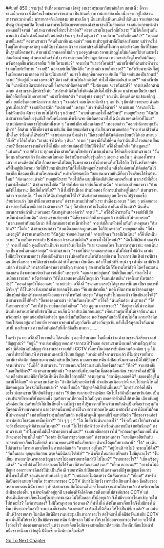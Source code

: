 ##บทที่ 850 : รวมรุ่น!
วันที่สองมกราคม เช้าตรู่
งานรวมรุ่นมหาวิทยาลัยสื่อฯ
สถานที่ : อี้จวง ชานเมืองหลวง
นี่คือบ้านใหม่ของต่งซานซาน เป็นบ้านเดี่ยวทาวน์เฮาส์สองชั้น เนื่องจากอยู่ใกล้สวนสาธารณะแห่งหนึ่ง บรรยากาศจึงเงียบสงบ บนทางเล็ก ๆ นั้นแทบไม่เห็นคนเดินไปเดินมา
จางเย่กดออดประตู
ประตูพอเปิด ใบหน้างดงามจนไม่ต้องบรรยายของต่งซานซานก็โผล่ออกมา
จางเย่มองการแต่งตัวของเธอก็วิจารณ์ "หน้าหนาวยังจะใส่กระโปรงอีก?"
ต่งซานซานในชุดเซ็กซี่หัวเราะ "ไม่ได้เลี้ยงรุ่นกันนานแล้ว ฉันก็แต่งเนื้อแต่งตัวหน่อยสิ เข้ามา ๆ ข้างในอุ่นกว่า"
จางเย่ถาม "มากันกี่คนแล้ว?"
"ขาดแต่นายนี่แหละ" ต่งซานซานว่า "คนอื่นมากันหมดแล้ว"
พอผ่านประตูเข้ามาก็เป็นห้องรับแขก แม้ว่าจะไม่ใหญ่โตเท่าคฤหาสน์หรู แต่ก็นับว่าไม่เลวแล้ว ทาวน์เฮาส์เช่นนี้มีพื้นที่ไม่มาก แต่อย่างน้อย พื้นที่ใช้สอยพื้นฐานก็มีครบครัน ด้านหน้ามีสวนดอกไม้เล็ก ๆ มองดูถนัดตา รอจนเข้าฤดูใบไม้ผลิดอกไม้บานสะพรั่ง ย่อมต้องน่าชมดู
ผ่านทางเดินเข้าไป เงาร่างหลายคนก็ปรากฏแก่สายตา พวกเขากำลังดูโทรทัศน์กันอยู่
หวังเฮ่อลุกขึ้นพร้อมรอยยิ้ม "เฮ้ย ใครมาน่ะ?"
จางเย่ยิ้ม "นายว่าใครล่ะ!"
หม่าซวี่เฟยที่ด้านข้างหัวเราะร่า ตบโซฟาทักทาย "จางเย่!"
พอจางเย่เห็นก็ยินดียิ่ง "เหล่าหม่า นายก็มาเรอะ?"
"หลังเรียนจบฉันก็อยู่ในเมืองหลวงมาตลอด ทำไมจะไม่มาเล่า!" หม่าซวี่เฟยลุกขึ้นกอดจางเย่หมับ "ไม่เจอกันสองปีแล้วนะ!"
จางเย่ "ยังอยู่เมืองหลวงเหรอนี่? คิดว่ากลับบ้านไปแล้วซะอีก! ทำไมไม่ติดต่อกันบ้างเลย?"
หม่าซวี่เฟยยิ้ม "นายดังระเบิดระเบ้อขนาดนี้ ใครจะกล้าติดต่อนาย!"
"ไม่ต้องเลย จะว่าฉันล่ะสิ?" จางเย่เหลือกตามองบน
ต่งซานซานชี้หม่าซวี่เฟย "เหล่าหม่านี่ฉันก็เพิ่งติดต่อได้เมื่อไม่กี่วันนี้เอง หาตัวยากเป็นบ้า เบอร์มือถือก็เปลี่ยนไปหลายรอบ"
หม่าซวี่เฟยแก้ตัว "งานยุ่งน่า งานยุ่ง"
ขณะนั้น มีคนเดินตามเข้ามาอีกผู้หนึ่ง ยกมือขึ้นต่อยหน้าอกจางเย่เบา ๆ "จางเอ้อร์ ตอนนี้นายดังจริง ๆ นะ วัน ๆ มีแต่ข่าวขายนาย ฉันล่ะดูจนเบื่อแล้ว!"
จางเย่หัวเราะคิก "เหล่าเหอ!"
เหอขุย "เอ้า จำฉันได้ด้วย?"
จางเย่แหย่ "ถ้านายยังไม่โผล่หัวมาอีก ฉันจะจำนายไม่ได้จริง ๆ แล้วนะ!"
"นายนั่นแหละไม่โผล่หัวมา!" เหอขุยหัวเราะ "ฉันกับต่งซานซานจัดเลี้ยงรุ่นกันไปครั้งหนึ่งตอนเพิ่งเรียนจบ ดันติดต่อนายไม่ได้ มีแต่นายคนเดียวที่ไม่มา"
จางเย่ต่อยหน้าอกเขาไปหมัดหนึ่งเบา ๆ "นายยังถึกเหมือนเดิมนะ!"
เหอขุยกล่าว "ออกกำลังกายทุกวันนี่หว่า"
อีกด้าน อวี๋อิ่งอี๋ตรงเข้ามาเช่นกัน มือเสยผมทัดข้างหู ส่งเสียงหวานหยดย้อย "จางเย่ เดาสิว่าฉันเป็นใคร จำชื่อฉันได้รึเปล่า?"
จางเย่มองเธอ ยิ้มแล้วว่า "ชื่อเธอน่ะให้ฉันตีลังกาเขียนยังได้เลย สหายอวี๋อิ่งอี๋"
อวี๋อิ่งอี๋หรี่ตา "เอาล่ะ จำได้จริง ๆ สินะ"
จางเย่ "รุ่นเรามีกันไม่กี่คน คิดว่าฉันเป็นโรคสมองเสื่อมเรอะ? ชื่อของสาวงามฉันจำได้ไม่ลืม อย่าว่าแต่สองปี ยี่สิบปีก็จำได้"
อวี๋อิ่งอี๋พอใจยิ่ง "ช่างพูดนะ!"
"แน่นอน" จางเย่หัวเราะ
ทุกคนนั่งลงด้วยกันบนโซฟายาวในห้องนั่งเล่น
ได้ยินเสียงต่งซานซานว่า "วันนี้คนมากันครบแล้ว มีแค่หกคนนี้แหละ ถือว่าเป็นงานเลี้ยงรุ่นเล็ก ๆ เถอะนะ คนอื่น ๆ ฉันลองโทรหาแล้ว บางคนติดต่อไม่ได้ อีกหลายคนไม่ได้อยู่ในนครหลวง ยังมีบางคนที่มาไม่ได้อีก ไว้วันหลังค่อยนัดครั้งใหญ่กันอีกรอบ วันนี้ที่เรียกมากินข้าวกันก็ไม่ได้มีเหตุอะไรอย่างอื่น หนึ่งก็แค่อยากให้ติดต่อกันไว้ สองคือเพื่อฉลองขึ้นบ้านใหม่ของฉัน"
หม่าซวี่เฟยตบมือ "ขอแสดงความยินดีที่ดาวโรงเรียนได้ขึ้นบ้านใหม่"
"ต้องฉลองแล้วล่ะ" เหอขุยหัวเราะ "ต่อไปเรื่องแบบนี้ต้องมีกันอีกหลายครั้งแน่ พวกเรามีที่เลี้ยงรุ่นแห่งใหม่แล้ว"
ต่งซานซานไม่ขัด "ได้ ต่อไปอยากเจอกันก็มาบ้านฉัน"
จางเย่มองซ้ายมองขวา "บ้านหลังนี้ไม่เลวนะ ซื้อเมื่อไหร่เนี่ย?"
"เพิ่งไม่กี่วันนี่เอง บ้านมือสอง หิ้วกระเป๋าเข้าอยู่ได้เลย" ต่งซานซานกล่าว
จางเย่เหน็บ "ไหนว่าให้ฉันช่วยดูบ้านให้ไง? ฉันยังรอสายเธออยู่เลย ใครจะไปรู้ว่าเธอซื้อเรียบร้อยแล้ว ไม่แฟร์นี่สหายซานซาน"
ต่งซานซานเบ้ปากหัวเราะ ชำเลืองมองเขา "น้อย ๆ หน่อยเถอะน่า หลายวันนี้นายมีเวลาว่างด้วยเรอะ? วัน ๆ ก็ด่ากับชาวบ้านในเน็ต ด่ากันมากี่วันแล้ว? ฉันเห็นสถานการณ์แล้วก็นะ เอาเถอะ ฉันมาดูบ้านเองดีกว่า"
จางเย่ "..."
อวี๋อิ่งอี๋หัวเราะลั่น "จางเย่ยังนิสัยเหม็นเน่าเหมือนเดิม"
ต่งซานซานส่ายหน้า "นิสัยเขาเน่าลึกถึงกระดูกแล้ว ชาตินี้แก้ไม่หายหรอก"
"พวกเธออย่าทับถมฉันน่า ยังไม่ถามเลยว่าบ้านนี่เท่าไหร่" จางเย่เปลี่ยนหัวข้อในทันที
เหอขุยเดา "สิบล้าน?"
"ไม่ถึง" ต่งซานซานกล่าว "ชานเมืองออกจะถูกหน่อย ไม่กี่ล้านหรอก"
เหยขุยแลบลิ้น "ก็ยังแพงอยู่ดี"
ต่งซานซานหัวเราะ "ฉันกู้น่ะ จ่ายแค่เงินดาวน์"
จางเย่อิจฉา "เธอมีเงินนี่นะ"
อวี๋อิ่งอี๋เหน็บจางเย่ "นายเป็นดาราระดับ B ยังบอกว่าซานซานมีเงิน? นายจงใจใช่ไหมน่ะ?"
"ฉันไม่มีเงินเท่าเธอจริง ๆ" จางเย่โบกมือ พูดเป็นจริงเป็นจัง
หม่าซวี่เฟยไม่เชื่อ "นายจะหลอกใคร ในบรรดารุ่นเราน่ะ ตอนนี้น่าจะเป็นนายนั่นแหละรวยสุด"
ต่งซานซานว่า "จางเย่ไม่น่าจะหลอกหรอก แต่ไม่ใช่เขาไม่มีเงิน เขาน่ะไม่มีกะใจจะหามากกว่า ตั้งแต่เปิดตัวมา เขาไม่เคยรับงานโชว์ตัวเลยสักงาน ในวงการบันเทิงน่าจะมีเขาคนเดียวนี่แหละ รายได้เขาน่าจะมีแค่ค่าทำโฆษณา เงินเดือน แล้วก็โบนัสพิธีกรเน่า ๆ เท่านั้น เขามีเงินสิแปลก ส่วนฉัน? ทางสถานีนครหลวงทำสัญญาหลวม ๆ สองสามวันฉันก็รับงานโชว์ตัวที ได้ครั้งละแสนสองแสน ถึงจะพอมาจ่ายเงินดาวน์เนี่ย"
เหอขุยว่า "ตอนจางเย่อยู่มหา' ลัยก็เป็นแบบนี้ ทำอะไรไม่เหมือนชาวบ้าน"
หวังเฮ่อกล่าว "ยังไงเธอสองคนก็ดังใหญ่แล้ว ‘จีนบนปลายลิ้น’ เรตติ้งเท่าไหร่แล้วล่ะ?"
"ตอนล่าสุดยังไม่ออกเลย" จางเย่กล่าว
อวี๋อิ่งอี๋ "ขนาดพวกเรายังได้ดูรายการนี้เลย เป็นรายการที่ดีจริง ๆ"
ทีวีในห้องรับแขกกำลังฉายตอนรีรันของ "จีนบนปลายลิ้น" พอดี เป็นการฉายซ้ำตอนล่าสุด เสียงทุ้มต่ำมีเสน่ห์ของจางเย่ดังออกมาจากโทรทัศน์
เหอขุย "ฉันดูจนหิวไปหมดแล้ว เที่ยงกินอะไรดี?"
ต่งซานซานชี้ไปที่ครัว "ซื้อของสดมาแล้ว ทำกินกันเองไหม?"
อวี๋อิ่งอี๋ "ฉันเห็นด้วย ฉันทำเอง"
"ได้ งั้นพวกเราช่วย"
"อย่าให้วุ่นวายขึ้นกว่าเดิมก็พอ"
"เฮ้ย ดูถูกพวกเราเรอะ?"
"ที่อยู่ตรงนี้นี่น่าจะมีแต่ฉันกับเหล่าหม่าที่ทำกับข้าวเป็นนะ คนอื่นนี่ ขอประเมินก่อนเถอะ"
เพื่อนร่วมรุ่นที่ไม่ได้เจอกันนานมาพร้อมหน้า ทุกคนย่อมยินดีอย่างยิ่ง พูดเก่งขึ้นกันเป็นกอง พอเริ่มคุยกันแล้วก็ไม่จบไม่สิ้น ความจริงนึกย้อนไปตอนอยู่มหาวิทยาลัย พวกเขาเจอหน้ากันทุกวันเรียนด้วยกันทุกวัน กลับไม่ได้พูดอะไรกันมากเท่านี้ พอเรียนจบ ความสัมพันธ์กลับยิ่งใกล้ชิดขึ้นมามาก
……


ในครัววุ่นวาย
อวี่อิงอี๋โวยวายลั่น ไล่คนอื่น ๆ ออกไปจนหมด
ในเมื่อนั่งว่าง ต่งซานซานจึงเรียกจางเย่ "สัญญาล่ะ?"
"อยู่นี่" จางเย่เอาสัญญาออกมาจากกระเป๋าให้เธอ
ต่งซานซานนั่งลงพลิกอ่านสัญญาทีละหน้า นี่คือต้นฉบับสัญญาจ้างงานของจางเย่กับ CCTV เนื้อหาในเอกสารซับซ้อนจนต้องค่อย ๆ ดู
ใช้เวลาไปราวยี่สิบนาที
ต่งซานซานเคาะนิ้วไปบนสัญญา "เอาล่ะ เข้าใจภาพรวมแล้ว ก็ไม่ต่างจากที่ทางสถานีเราคิดนัก สัญญาของนายค่อนข้างเป็นอิสระ มาออกรายการคืนส่งปีสถานีนครหลวงได้ไม่มีปัญหา"
จางเย่หัวเราะ "งั้นก็ดี"
ต่งซานซาน "เราสองคนจะได้ร่วมงานกันอีกครั้งแล้วนะ"
"หือ?" จางเย่สงสัย "เธอเป็นพิธีกร?"
ต่งซานซานพยักหน้า "ทางสถานีเพิ่งบอกฉันเมื่อสองเดือนก่อน รายการคืนส่งปีปีนี้ จะเหลือตำแหน่งพิธีกรให้ฉันที่หนึ่ง ถือเป็นโอกาสที่ดี"
จางเย่อุทาน "สถานีดูแลเธอดีนี่? เธอเองก็อยู่ในสถานีได้ดีเลย"
ต่งซานซานเชิดหน้า "ถ้าเกิดนิสัยนายดีกว่านี้ ล่วงเกินคนน้อยกว่านี้ นายไปสถานีไหนก็มีแต่คนดูแล ใครจะไม่ชื่นชมนาย?"
จางเย่โบกมือ "ปัญหาคือนิสัยฉันนี่แหละ"
ไม่ทราบว่าคิดไปถึงอะไร ต่งซานซานก็นึกยินดีขึ้นวูบ กล่าว "นิสัยนายความจริงน่ะดีนะ ฉันไปโชว์ตัวเมื่อหลายวันก่อน เป็นงานประจำปีของบริษัทแห่งหนึ่ง สุดท้ายราคาที่ตกลงไว้เกิดปัญหา ขอลดค่าตัวฉันไปห้าหมื่น เถียงกันอยู่ครึ่งค่อนวัน สุดท้ายก็ยังไม่เป็นที่พอใจ แต่ไม่รู้ว่าเขาไปรู้มาจากที่ไหนว่านายกับฉันเป็นเพื่อนร่วมรุ่นกัน วันต่อมาก็จ่ายมาจนครบ นายว่าตอนนี้นายมีบารมีในวงการมากแค่ไหนล่ะ แค่อ้างชื่อนาย ก็มีแค่ไม่กี่คนที่ไม่หวาดกลัว"
เหล่าเพื่อนร่วมรุ่นก็มากันแล้ว พอฟังคำพูดนี้ ทุกคนก็เริ่มแหย่กันอีก
"ชื่อของจางเอ้อร์สารพัดประโยชน์ขนาดนั้นเชียว?"
"ฮ่า ๆ ๆ ๆ!"
"ได้ งั้นสักวันฉันจะลองใช้"
"ใช่ ครั้งหน้าไปกินข้าวฉันจะอ้างชื่อนายดูว่ามีส่วนลดไหมนะ?"
จางเย่ "ไม่ใช่ว่าบิลห้าร้อย อ้างชื่อฉันกลายเป็นจ่ายพันนึงนะ"
ต่งซานซานขำ "ทำไมนายไม่มั่นใจตัวเองอย่างนั้นล่ะ?"
จางเย่เหลือกตาขาวใส่ "พวกเธอพูดกันแบบนี้ ฉันยังจะหาอะไรมามั่นใจน่ะ"
"เอาล่ะ งั้นจัดการธุระก่อนเถอะ" ต่งซานซานกล่าว "นายติดต่อยืนยันกับอาจารย์เหยาเจี้ยนไฉสักคำสิ พวกนายคอนเฟิร์มกันเรียบร้อย ฉันจะได้คุยกับทางสถานี"
"ได้"
เขาเดินไปด้านข้าง โทรหาเหยาเจี้ยนไฉ
สายต่อติดแล้ว
"ตาเหยา อยู่ไหน?"
"อยู่บ้านสิ ทำไม? จะชวนไปดื่ม?"
"วันอื่นเถอะ คุยธุระกันก่อน ตรุษจีนมีนัดอะไรรึยัง?"
"หนังเรื่องใหม่ถ่ายเสร็จแล้ว ไม่มีธุระอะไร"
"งั้นเยี่ยม ทางสถานีนครหลวงเชิญพวกเราไปออกรายการคืนส่งปี ไปไหม?"
"รายการอะไร?"
"เซี่ยงเซิงอยู่แล้วสิ"
"นายไปฉันก็ไป เราสองคนไม่ได้ขึ้นเวทีด้วยกันนานแล้วนะ!"
"เยี่ยม ตกลงนะ?"
"ทางฉันไม่มีปัญหา ออกรายการคืนส่งปีนับเป็นเรื่องดี รายการคืนส่งปีของสถานีนครหลวงก็มีฐานผู้ชมแข็งแกร่ง ทำไมจะไม่ไป? ขอแค่นายทำบทมาดี ๆ ล่ะ!"
"บทน่ะนายไม่ต้องห่วง ฉันจัดการเอง"
"เยี่ยม!"
สำหรับศิลปินอย่างเหยาเจี้ยนไฉ ร่วมรายการของ CCTV นับว่าไม่มีหวัง เพราะชื่อเสียงเขาไม่พอ ชื่อเสียงของเหล่าเหยาตอนนี้นับว่าพอ ๆ กับต่งซานซาน อีกไม่นานก็น่าจะโดนต่งซานซานไล่แซงแล้ว สำหรับงานคืนส่งปีของช่องอื่น ๆ แม้จะคึกคักอยู่ทุกปี บางช่องก็จัดได้ดีจนเรตติ้งแทบไม่ต่างกับของ CCTV แต่ประเด็นคือเหยาเจี้ยนไฉอยู่ในสายการแสดง ไม่ใช่ไอดอล ทั้งมีอายุแล้ว จึงไม่มีรายการใดมาเชิญ จะให้ไปทำอะไร? โชว์การแสดง? ไม่มีใครดูหรอก ร้องเพลง? ก็ทำไม่ได้ ดังนั้นเหยาเจี้ยนไฉจึงไม่มีทางได้ขึ้นเวทีรายการคืนส่งปี
จางเย่เองก็เช่นกัน ร้องเพลง? เขาร้องไม่ได้เรื่อง ให้ไปเป็นพิธีกรหลัก? เขาถนัดเป็นพิธีกรรายการ ไม่ถนัดเป็นพิธีกรงานประชุมเป็นทางการอะไร ต่อให้เขาไม่ได้มีข้อขัดแย้งกับ CCTV ทางนั้นก็ไม่ให้เขาไปเป็นพิธีกรรายการคืนส่งปีหรอก ไม่มีทางให้เขาไปออกรายการอะไรด้วย จะให้ไปโชว์อะไร? ท่องอาขยานเรอะ?
แต่ว่า เหยาเจี้ยนไฉกับจางเย่พอขึ้นเวทีด้วยกัน เรื่องก็เปลี่ยนไปแล้ว!
หนึ่งชราหนึ่งเยาว์วัยคู่นี้ ฝีมือเซี่ยงเซิงนับว่าเลื่องชื่อ!!




[Go To Next Chapter]( ./48.md)